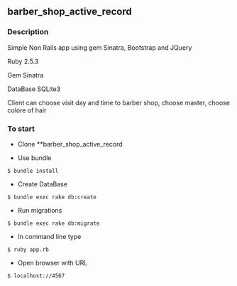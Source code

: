 ## barber_shop_active_record

### Description
Simple Non Rails app using gem Sinatra, Bootstrap and JQuery

Ruby 2.5.3

Gem Sinatra

DataBase SQLite3

Client can choose visit day and time to barber shop, choose master, choose colore of hair

### To start
* Clone **barber_shop_active_record

* Use bundle
```
$ bundle install
```
* Create DataBase
```
$ bundle exec rake db:create
```
* Run migrations
```
$ bundle exec rake db:migrate
```
* In command line type
```
$ ruby app.rb
```
* Open browser with URL
```
$ localhost://4567
```
